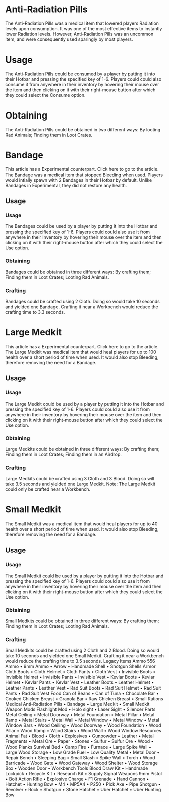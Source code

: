 # Anti-Radiation Pills

The Anti-Radiation Pills was a medical item that lowered players Radiation levels upon consumption. It was one of the most effective items to instantly lower Radiation levels. However, Anti-Radiation Pills was an uncommon item, and were consequently used sparingly by most players.
# Usage

The Anti-Radiation Pills could be consumed by a player by putting it into their Hotbar and pressing the specified key of 1-6. Players could could also consume it from anywhere in their inventory by hovering their mouse over the item and then clicking on it with their right-mouse button after which they could select the Consume option.
# Obtaining

The Anti-Radiation Pills could be obtained in two different ways:
By looting Rad Animals;
Finding them in Loot Crates.
# Bandage

This article has a Experimental counterpart. Click here to go to the article.
The Bandage was a medical item that stopped Bleeding when used. Players would intially spawn with 2 Bandages in their Hotbar by default. Unlike Bandages in Experimental, they did not restore any health. 
## Usage


### Usage

The Bandages could be used by a player by putting it into the Hotbar and pressing the specified key of 1-6. Players could could also use it from anywhere in their Inventory by hovering their mouse over the item and then clicking on it with their right-mouse button after which they could select the Use option.
### Obtaining

Bandages could be obtained in three different ways:
By crafting them;
Finding them in Loot Crates;
Looting Rad Animals.
### Crafting

Bandages could be crafted using 2 Cloth. Doing so would take 10 seconds and yielded one Bandage. Crafting it near a Workbench would reduce the crafting time to 3.3 seconds.
# Large Medkit

This article has a Experimental counterpart. Click here to go to the article.
The Large Medkit was medical item that would heal players for up to 100 health over a short period of time when used. It would also stop Bleeding, therefore removing the need for a Bandage. 
## Usage


### Usage

The Large Medkit could be used by a player by putting it into the Hotbar and pressing the specified key of 1-6. Players could could also use it from anywhere in their inventory by hovering their mouse over the item and then clicking on it with their right-mouse button after which they could select the Use option.
### Obtaining

Large Medkits could be obtained in three different ways:
By crafting them;
Finding them in Loot Crates;
Finding them in an Airdrop.
### Crafting

Large Medkits could be crafted using 3 Cloth and 3 Blood. Doing so will take 3.5 seconds and yielded one Large Medkit. 
Note: The Large Medkit could only be crafted near a Workbench.
# Small Medkit

The Small Medkit was a medical item that would heal players for up to 40 health over a short period of time when used. It would also stop Bleeding, therefore removing the need for a Bandage.
## Usage


### Usage

The Small Medkit could be used by a player by putting it into the Hotbar and pressing the specified key of 1-6. Players could could also use it from anywhere in their inventory by hovering their mouse over the item and then clicking on it with their right-mouse button after which they could select the Use option.
### Obtaining

Small Medkits could be obtained in three different ways:
By crafting them;
Finding them in Loot Crates;
Looting Rad Animals.
### Crafting

Small Medkits could be crafted using 2 Cloth and 2 Blood. Doing so would take 10 seconds and yielded one Small Medkit. Crafting it near a Workbench would reduce the crafting time to 3.5 seconds.
Legacy Items
Ammo
556 Ammo • 9mm Ammo • Arrow • Handmade Shell • Shotgun Shells
Armor
Cloth Boots • Cloth Helmet • Cloth Pants • Cloth Vest • Invisible Boots • Invisible Helmet • Invisible Pants • Invisible Vest • Kevlar Boots • Kevlar Helmet • Kevlar Pants • Kevlar Vest • Leather Boots • Leather Helmet • Leather Pants • Leather Vest • Rad Suit Boots • Rad Suit Helmet • Rad Suit Pants • Rad Suit Vest
Food
Can of Beans • Can of Tuna • Chocolate Bar • Cooked Chicken Breast • Granola Bar • Raw Chicken Breast • Small Rations
Medical
Anti-Radiation Pills • Bandage • Large Medkit • Small Medkit
Weapon Mods
Flashlight Mod • Holo sight • Laser Sight • Silencer
Parts
Metal Ceiling • Metal Doorway • Metal Foundation • Metal Pillar • Metal Ramp • Metal Stairs • Metal Wall • Metal Window • Metal Window • Metal Window Bars • Wood Ceiling • Wood Doorway • Wood Foundation • Wood Pillar • Wood Ramp • Wood Stairs • Wood Wall • Wood Window
Resources
Animal Fat • Blood • Cloth • Explosives • Gunpowder • Leather • Metal Fragments • Metal Ore • Paper • Stones • Sulfur • Sulfur Ore • Wood • Wood Planks
Survival
Bed • Camp Fire • Furnace • Large Spike Wall • Large Wood Storage • Low Grade Fuel • Low Quality Metal • Metal Door • Repair Bench • Sleeping Bag • Small Stash • Spike Wall • Torch • Wood Barricade • Wood Gate • Wood Gateway • Wood Shelter • Wood Storage Box • Wooden Door • Workbench
Tools
Blood Draw Kit • Handmade Lockpick • Recycle Kit • Research Kit • Supply Signal
Weapons
9mm Pistol • Bolt Action Rifle • Explosive Charge • F1 Grenade • Hand Cannon • Hatchet • Hunting Bow • M4 • MP5A4 • P250 • Pick Axe • Pipe Shotgun • Revolver • Rock • Shotgun • Stone Hatchet • Uber Hatchet • Uber Hunting Bow
